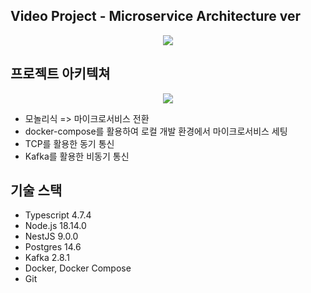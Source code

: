 ## Video Project - Microservice Architecture ver

<p align="center"><img src="https://github.com/fresh502/nestjs/assets/131964697/b7a0dcca-ed6f-4a8a-a0f2-f90021862240"></p>

## 프로젝트 아키텍쳐
<p align="center"><img src="https://github.com/sangwoorhie/BackEnd/assets/131964697/3f254d31-7b69-46e0-aebf-15357ca518e2"></p>


- 모놀리식 => 마이크로서비스 전환
- docker-compose를 활용하여 로컬 개발 환경에서 마이크로서비스 세팅
- TCP를 활용한 동기 통신
- Kafka를 활용한 비동기 통신


## 기술 스택

- Typescript 4.7.4
- Node.js 18.14.0
- NestJS 9.0.0
- Postgres 14.6
- Kafka 2.8.1
- Docker, Docker Compose
- Git
